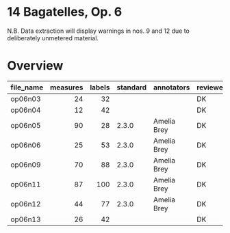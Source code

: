 # 14 Bagatelles, Op. 6

N.B. Data extraction will display warnings in nos. 9 and 12 due to deliberately unmetered material.

# Overview
|file_name|measures|labels|standard|annotators |reviewers|
|---------|-------:|-----:|--------|-----------|---------|
|op06n03  |      24|    32|        |           |DK       |
|op06n04  |      12|    42|        |           |DK       |
|op06n05  |      90|    28|2.3.0   |Amelia Brey|DK       |
|op06n06  |      25|    53|2.3.0   |Amelia Brey|DK       |
|op06n09  |      70|    88|2.3.0   |Amelia Brey|DK       |
|op06n11  |      87|   100|2.3.0   |Amelia Brey|DK       |
|op06n12  |      44|    77|2.3.0   |Amelia Brey|DK       |
|op06n13  |      26|    42|        |           |DK       |
